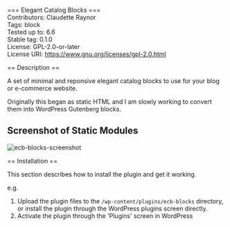 === Elegant Catalog Blocks === \
Contributors:      Claudette Raynor \
Tags:              block \
Tested up to:      6.6 \
Stable tag:        0.1.0 \
License:           GPL-2.0-or-later \
License URI:       https://www.gnu.org/licenses/gpl-2.0.html 

== Description ==

A set of minimal and reponsive elegant catalog blocks to use for your blog or e-commerce website.

Originally this began as static HTML and I am slowly working to convert them into WordPress Gutenberg blocks.

## Screenshot of Static Modules
![ecb-blocks-screenshot](https://github.com/user-attachments/assets/425b2ff4-b7e4-4c05-ad3f-866aec0c199b)


== Installation ==

This section describes how to install the plugin and get it working.

e.g.

1. Upload the plugin files to the `/wp-content/plugins/ecb-blocks` directory, or install the plugin through the WordPress plugins screen directly.
1. Activate the plugin through the 'Plugins' screen in WordPress
